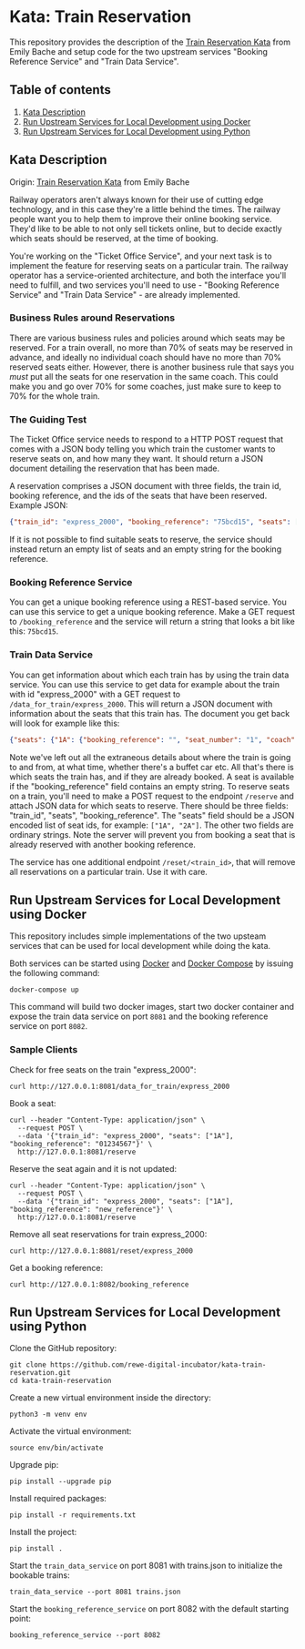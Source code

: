 # Kata: Train Reservation

This repository provides the description of the [Train Reservation Kata](https://github.com/emilybache/KataTrainReservation) from Emily Bache and setup code for the two upstream services "Booking Reference Service" and "Train Data Service".

## Table of contents

1. [Kata Description](#katadescription)
2. [Run Upstream Services for Local Development using Docker](#runupstreamservicesforlocaldevelopmentusingdocker)
3. [Run Upstream Services for Local Development using Python](#runupstreamservicesforlocaldevelopmentusingpython)

## Kata Description

Origin: [Train Reservation Kata](https://github.com/emilybache/KataTrainReservation) from Emily Bache

Railway operators aren't always known for their use of cutting edge technology, and in this case they're a little behind the times. The railway people want you to help them to improve their online booking service. They'd like to be able to not only sell tickets online, but to decide exactly which seats should be reserved, at the time of booking.

You're working on the "Ticket Office Service", and your next task is to implement the feature for reserving seats on a particular train. The railway operator has a service-oriented architecture, and both the interface you'll need to fulfill, and two services you'll need to use - "Booking Reference Service" and "Train Data Service" - are already implemented.

### Business Rules around Reservations

There are various business rules and policies around which seats may be reserved. For a train overall, no more than 70% of seats may be reserved in advance, and ideally no individual coach should have no more than 70% reserved seats either. However, there is another business rule that says you _must_ put all the seats for one reservation in the same coach. This could make you and go over 70% for some coaches, just make sure to keep to 70% for the whole train.

### The Guiding Test

The Ticket Office service needs to respond to a HTTP POST request that comes with a JSON body telling you which train the customer wants to reserve seats on, and how many they want. It should return a JSON document detailing the reservation that has been made. 

A reservation comprises a JSON document with three fields, the train id, booking reference, and the ids of the seats that have been reserved. Example JSON:

```JSON
{"train_id": "express_2000", "booking_reference": "75bcd15", "seats": ["1A", "1B"]}
```

If it is not possible to find suitable seats to reserve, the service should instead return an empty list of seats and an empty string for the booking reference.

### Booking Reference Service

You can get a unique booking reference using a REST-based service. You can use this service to get a unique booking reference. Make a GET request to `/booking_reference` and the service will return a string that looks a bit like this: `75bcd15`.
	
### Train Data Service 

You can get information about which each train has by using the train data service. You can use this service to get data for example about the train with id "express_2000" with a GET request to `/data_for_train/express_2000`. This will return a JSON document with information about the seats that this train has. The document you get back will look for example like this:

```JSON
{"seats": {"1A": {"booking_reference": "", "seat_number": "1", "coach": "A"}, "2A": {"booking_reference": "", "seat_number": "2", "coach": "A"}}}
```

Note we've left out all the extraneous details about where the train is going to and from, at what time, whether there's a buffet car etc. All that's there is which seats the train has, and if they are already booked. A seat is available if the "booking_reference" field contains an empty string. To reserve seats on a train, you'll need to make a POST request to the endpoint `/reserve` and attach JSON data for which seats to reserve. There should be three fields: "train_id", "seats", "booking_reference". The "seats" field should be a JSON encoded list of seat ids, for example: `["1A", "2A"]`. The other two fields are ordinary strings. Note the server will prevent you from booking a seat that is already reserved with another booking reference.

The service has one additional endpoint `/reset/<train_id>`, that will remove all reservations on a particular train. Use it with care.

## Run Upstream Services for Local Development using Docker

This repository includes simple implementations of the two upsteam services that can be used for local development while doing the kata.

Both services can be started using [Docker](https://www.docker.com/) and [Docker Compose](https://docs.docker.com/compose/) by issuing the following command:

```shell script
docker-compose up
```

This command will build two docker images, start two docker container and expose the train data service on port `8081` and the booking reference service on port `8082`.

### Sample Clients

Check for free seats on the train "express_2000":

```shell script
curl http://127.0.0.1:8081/data_for_train/express_2000
```

Book a seat:

```shell script
curl --header "Content-Type: application/json" \
  --request POST \
  --data '{"train_id": "express_2000", "seats": ["1A"], "booking_reference": "01234567"}' \
  http://127.0.0.1:8081/reserve
```

Reserve the seat again and it is not updated:

```shell script
curl --header "Content-Type: application/json" \
  --request POST \
  --data '{"train_id": "express_2000", "seats": ["1A"], "booking_reference": "new_reference"}' \
  http://127.0.0.1:8081/reserve
```

Remove all seat reservations for train express_2000:

```shell script
curl http://127.0.0.1:8081/reset/express_2000
```

Get a booking reference:

```shell script
curl http://127.0.0.1:8082/booking_reference
```

## Run Upstream Services for Local Development using Python

Clone the GitHub repository:

```shell script
git clone https://github.com/rewe-digital-incubator/kata-train-reservation.git
cd kata-train-reservation
```

Create a new virtual environment inside the directory:

```shell script
python3 -m venv env
```

Activate the virtual environment:

```shell script
source env/bin/activate
```

Upgrade pip:

```shell script
pip install --upgrade pip
```

Install required packages:

```shell script
pip install -r requirements.txt
```

Install the project:

```shell script
pip install .
```

Start the `train_data_service` on port 8081 with trains.json to initialize the bookable trains:

```shell script
train_data_service --port 8081 trains.json
```

Start the `booking_reference_service` on port 8082 with the default starting point:

```shell script
booking_reference_service --port 8082
```